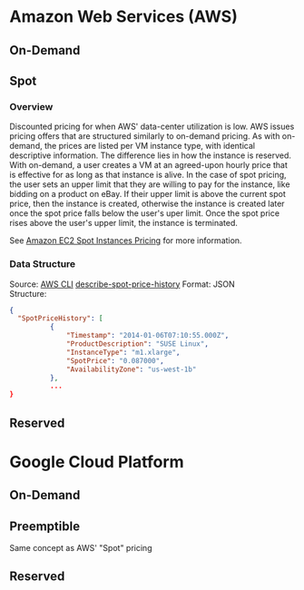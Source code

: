 # Amazon Web Services (AWS) #

## On-Demand ##

## Spot ##

### Overview ###

Discounted pricing for when AWS' data-center utilization is low. AWS issues pricing 
offers that are structured similarly to on-demand pricing. As with on-demand, the 
prices are listed per VM instance type, with identical descriptive information. The 
difference lies in how the instance is reserved. With on-demand, a user creates a VM at 
an agreed-upon hourly price that is effective for as long as that instance is alive. 
In the case of spot pricing, the user sets an upper limit that they are willing to 
pay for the instance, like bidding on a product on eBay. If their upper limit is above 
the current spot price, then the instance is created, otherwise the instance is created later 
once the spot price falls below the user's uper limit. Once the spot price rises 
above the user's upper limit, the instance is terminated.

See [Amazon EC2 Spot Instances Pricing](https://aws.amazon.com/ec2/spot/pricing/) for more information.

### Data Structure ###
Source: [AWS CLI](https://aws.amazon.com/cli/) [describe-spot-price-history](http://docs.aws.amazon.com/cli/latest/reference/ec2/describe-spot-price-history.html)
Format: JSON  
Structure:  
```json
{
  "SpotPriceHistory": [
          {
              "Timestamp": "2014-01-06T07:10:55.000Z",
              "ProductDescription": "SUSE Linux",
              "InstanceType": "m1.xlarge",
              "SpotPrice": "0.087000",
              "AvailabilityZone": "us-west-1b"
          },
          ...
}
```

## Reserved ##

# Google Cloud Platform #

## On-Demand ##

## Preemptible ##
Same concept as AWS' "Spot" pricing

## Reserved ## 